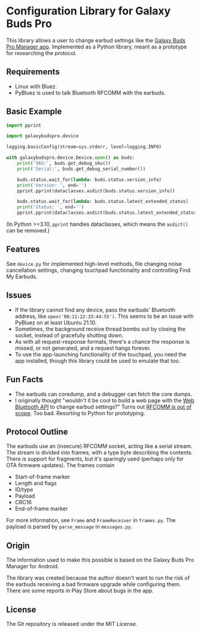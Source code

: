 # Configuration Library for Galaxy Buds Pro

This library allows a user to change earbud settings like the
[Galaxy Buds Pro Manager app](https://play.google.com/store/apps/details?id=com.samsung.accessory.atticmgr&hl=en&gl=US). Implemented
as a Python library, meant as a prototype for researching the
protocol.

## Requirements

* Linux with Bluez.
* PyBluez is used to talk Bluetooth RFCOMM with the earbuds.

## Basic Example

```python
import pprint

import galaxybudspro.device

logging.basicConfig(stream=sys.stderr, level=logging.INFO)

with galaxybudspro.device.Device.open() as buds:
    print('SKU:', buds.get_debug_sku())
    print('Serial:', buds.get_debug_serial_number())

    buds.status.wait_for(lambda: buds.status.version_info)
    print('Version: ', end='')
    pprint.pprint(dataclasses.asdict(buds.status.version_info))

    buds.status.wait_for(lambda: buds.status.latest_extended_status)
    print('Status: ', end='')
    pprint.pprint(dataclasses.asdict(buds.status.latest_extended_status))
```

(In Python >=3.10, `pprint` handles dataclasses, which means
the `asdict()` can be removed.)

## Features

See `device.py` for implemented high-level methods, file changing
noise cancellation settings, changing touchpad functionality and
controlling Find My Earbuds.

## Issues

* If the library cannot find any device, pass the earbuds' Bluetooth
  address, like `open('00:11:22:33:44:55')`. This seems to be an issue
  with PyBluez on at least Ubuntu 21.10.
* Sometimes, the background receive thread bombs out by closing the
  socket, instead of gracefully shutting down.
* As with all request-response formats, there's a chance the response
  is missed, or not generated, and a request hangs forever.
* To use the app-launching functionality of the touchpad, you need the
  app installed, though this library could be used to emulate that
  too.

## Fun Facts

* The earbuds can coredump, and a debugger can fetch the core dumps.
* I originally thought "wouldn't it be cool to build a web page with
  the
  [Web Bluetooth API](https://webbluetoothcg.github.io/web-bluetooth/)
  to change earbud settings?" Turns out
  [RFCOMM is out of scope](https://github.com/WebBluetoothCG/web-bluetooth/blob/main/charter.md#out-of-scope). Too
  bad. Resorting to Python for prototyping.

## Protocol Outline

The earbuds use an (insecure) RFCOMM socket, acting like a serial
stream. The stream is divided into frames, with a type byte describing
the contents. There is support for fragments, but it's sparingly used
(perhaps only for OTA firmware updates). The frames contain

* Start-of-frame marker
* Length and flags
* ID/type
* Payload
* CRC16
* End-of-frame marker

For more information, see `Frame` and `FrameReceiver` in
`frames.py`. The payload is parsed by `parse_message` in
`messages.py`.

## Origin

The information used to make this possible is based on the Galaxy Buds
Pro Manager for Android.

The library was created because the author doesn't want to run the
risk of the earbuds receiving a bad firmware upgrade while configuring
them. There are some reports in Play Store about bugs in the app.

## License

The Git repository is released under the MIT License.
